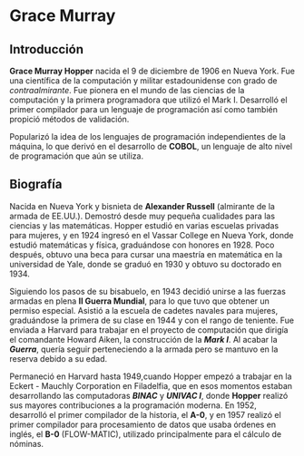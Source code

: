 # Grace Murray



## Introducción

**Grace Murray Hopper** nacida el 9 de diciembre de 1906 en Nueva York. Fue una científica de la computación y militar estadounidense con grado de *contraalmirante*. Fue 
pionera en el mundo de las ciencias de la computación y la primera programadora que utilizó el Mark I. Desarrolló el primer compilador para un lenguaje de programación 
así como también propició métodos de validación.

Popularizó la idea de los lenguajes de programación independientes de la máquina, lo que derivó en el desarrollo de **COBOL**, un lenguaje de alto nivel 
de programación que aún se utiliza.

## Biografía

Nacida en Nueva York y bisnieta de **Alexander Russell** (almirante de la armada de EE.UU.). Demostró desde muy pequeña cualidades para las ciencias y las 
matemáticas. Hopper estudió en varias escuelas privadas para mujeres, y en 1924 ingresó en el Vassar College en Nueva York, donde estudió matemáticas y física,
graduándose con honores en 1928. Poco después, obtuvo una beca para cursar una maestría en matemática en la universidad de Yale, donde se graduó en 1930 y 
obtuvo su doctorado en 1934.

Siguiendo los pasos de su bisabuelo, en 1943 decidió unirse a las fuerzas armadas en plena **II Guerra Mundial**, para lo que tuvo que obtener un permiso especial.
Asistió a la escuela de cadetes navales para mujeres, graduándose la primera de su clase en 1944 y con el rango de teniente. Fue enviada a Harvard para trabajar 
en el proyecto de computación que dirigía el comandante Howard Aiken, la construcción de la ***Mark I***. Al acabar la ***Guerra***, quería seguir perteneciendo a la 
armada pero se mantuvo en la reserva debido a su edad. 

Permaneció en Harvard hasta 1949,cuando Hopper empezó a trabajar en la Eckert - Mauchly Corporation en Filadelfia, que en esos momentos estaban desarrollando las computadoras
***BINAC*** y ***UNIVAC I***, donde **Hopper** realizó sus mayores contribuciones a la programación moderna. En 1952, desarrolló el primer compilador de la historia, el **A-0**, y en 
1957 realizó el primer compilador para procesamiento de datos que usaba órdenes en inglés, el **B-0** (FLOW-MATIC), utilizado principalmente para el cálculo de nóminas.


